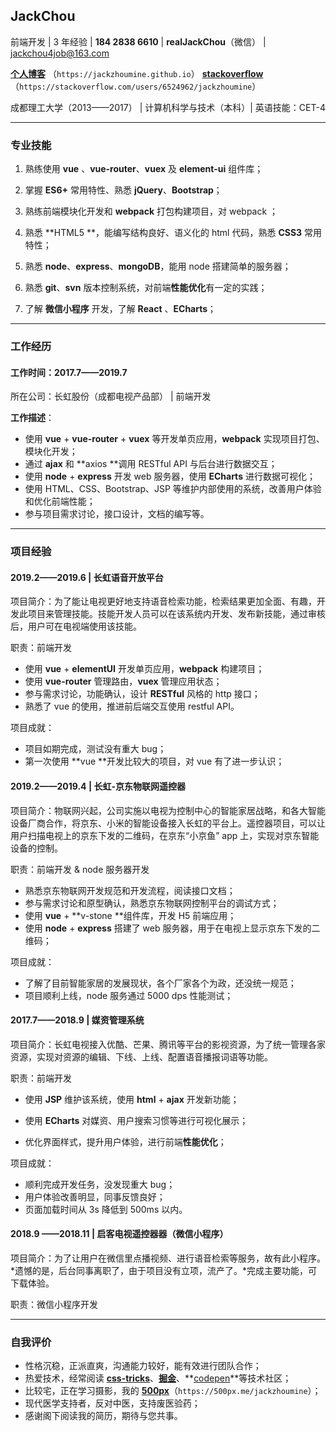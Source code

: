 ## JackChou

前端开发 | 3 年经验 | **184 2838 6610** | **realJackChou**（微信） | jackchou4job@163.com

**[个人博客](https://jackzhoumine.github.io/)** （`https://jackzhoumine.github.io`） **[stackoverflow](https://stackoverflow.com/users/6524962/jackzhoumine)**（`https://stackoverflow.com/users/6524962/jackzhoumine`）

成都理工大学（2013——2017） | 计算机科学与技术（本科）| 英语技能：CET-4

---

### 专业技能

1. 熟练使用 **vue** 、**vue-router**、**vuex** 及 **element-ui** 组件库；

2. 掌握 **ES6+** 常用特性、熟悉 **jQuery**、**Bootstrap**；

3. 熟练前端模块化开发和 **webpack** 打包构建项目，对 webpack ；

4. 熟悉 **HTML5 **，能编写结构良好、语义化的 html 代码，熟悉 **CSS3** 常用特性；

5. 熟悉 **node**、**express**、**mongoDB**，能用 node 搭建简单的服务器；

6. 熟悉 **git**、**svn** 版本控制系统，对前端**性能优化**有一定的实践；

7. 了解 **微信小程序** 开发，了解 **React** 、**ECharts**；

---

### 工作经历

#### 工作时间：2017.7——2019.7

所在公司：长虹股份（成都电视产品部） | 前端开发

**工作描述**：

- 使用 **vue** + **vue-router** + **vuex** 等开发单页应用，**webpack** 实现项目打包、模块化开发；
- 通过 **ajax** 和 **axios **调用 RESTful API 与后台进行数据交互；
- 使用 **node** + **express** 开发 web 服务器，使用 **ECharts** 进行数据可视化；
- 使用 HTML、CSS、Bootstrap、JSP 等维护内部使用的系统，改善用户体验和优化前端性能；
- 参与项目需求讨论，接口设计，文档的编写等。

---

### 项目经验

#### 2019.2——2019.6 | 长虹语音开放平台

项目简介：为了能让电视更好地支持语音检索功能，检索结果更加全面、有趣，开发此项目来管理技能。技能开发人员可以在该系统内开发、发布新技能，通过审核后，用户可在电视端使用该技能。

职责：前端开发

- 使用 **vue** + **elementUI** 开发单页应用，**webpack** 构建项目；
- 使用 **vue-router** 管理路由，**vuex** 管理应用状态；
- 参与需求讨论，功能确认，设计 **RESTful** 风格的 http 接口；
- 熟悉了 vue 的使用，推进前后端交互使用 restful API。

项目成就：

- 项目如期完成，测试没有重大 bug；
- 第一次使用 **vue **开发比较大的项目，对 vue 有了进一步认识；

#### 2019.2——2019.4 | 长虹-京东物联网遥控器

项目简介：物联网兴起，公司实施以电视为控制中心的智能家居战略，和各大智能设备厂商合作，将京东、小米的智能设备接入长虹的平台上。遥控器项目，可以让用户扫描电视上的京东下发的二维码，在京东“小京鱼” app 上，实现对京东智能设备的控制。

职责：前端开发 & node 服务器开发

- 熟悉京东物联网开发规范和开发流程，阅读接口文档；
- 参与需求讨论和原型确认，熟悉京东物联网控制平台的调试方式；
- 使用 **vue** + **v-stone **组件库，开发 H5 前端应用；
- 使用 **node** + **express** 搭建了 web 服务器，用于在电视上显示京东下发的二维码；

项目成就：

- 了解了目前智能家居的发展现状，各个厂家各个为政，还没统一规范；
- 项目顺利上线，node 服务通过 5000 dps 性能测试；

#### 2017.7——2018.9 | 媒资管理系统

项目简介：长虹电视接入优酷、芒果、腾讯等平台的影视资源，为了统一管理各家资源，实现对资源的编辑、下线、上线、配置语音播报词语等功能。

职责：前端开发

- 使用 **JSP** 维护该系统，使用 **html** + **ajax** 开发新功能；

- 使用 **ECharts** 对媒资、用户搜索习惯等进行可视化展示；

- 优化界面样式，提升用户体验，进行前端**性能优化**；

项目成就：

- 顺利完成开发任务，没发现重大 bug；
- 用户体验改善明显，同事反馈良好；
- 页面加载时间从 3s 降低到 500ms 以内。

#### 2018.9 ——2018.11 | 启客电视遥控器器（微信小程序）

项目简介：为了让用户在微信里点播视频、进行语音检索等服务，故有此小程序。*遗憾的是，后台同事离职了，由于项目没有立项，流产了。*完成主要功能，可下载体验。

职责：微信小程序开发

---

### 自我评价

- 性格沉稳，正派直爽，沟通能力较好，能有效进行团队合作；
- 热爱技术，经常阅读 **[css-tricks](https://css-tricks.com/)**、**[掘金](https://juejin.im/timeline)**、**[codepen](https://codepen.io/)**等技术社区；
- 比较宅，正在学习摄影，我的 **[500px](https://500px.me/jackzhoumine)**（`https://500px.me/jackzhoumine`）；
- 现代医学支持者，反对中医，支持废医验药；
- 感谢阁下阅读我的简历，期待与您共事。
